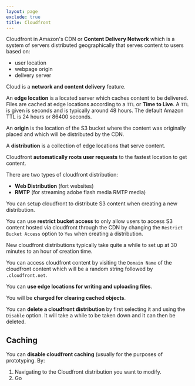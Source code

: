 ```yaml
---
layout: page
exclude: true
title: Cloudfront
---
```


Cloudfront in Amazon's CDN or **Content Delivery Network** which is a system of servers distributed geographically that serves content to users based on:

- user location
- webpage origin
- delivery server

Cloud is a **network and content delivery** feature.

An **edge location** is a located server which caches content to be delivered. Files are cached at edge locations according to a `TTL` or **Time to Live**. A `TTL` is given is seconds and is typically around 48 hours. The default Amazon TTL is 24 hours or 86400 seconds.

An **origin** is the location of the S3 bucket where the content was originally placed and which will be distributed by the CDN.

A **distribution** is a collection of edge locations that serve content.

Cloudfront **automatically roots user requests** to the fastest location to get content.

There are two types of cloudfront distribution:

- **Web Distribution** (fort websites)
- **RMTP** (for streaming adobe flash media RMTP media)

You can setup cloudfront to distribute S3 content when creating a new distribution.

You can use **restrict bucket access** to only allow users to access S3 content hosted via cloudfront through the CDN by changing the `Restrict Bucket Access` option to `Yes` when creating a distribution.

New cloudfront distributions typically take quite a while to set up at 30 minutes to an hour of creation time.

You can access cloudfront content by visiting the `Domain Name` of the cloudfront content which will be a random string followed by `.cloudfront.net`.

You can **use edge locations for writing and uploading files**.

You will be **charged for clearing cached objects**.

You can **delete a cloudfront distribution** by first selecting it and using the `Disable` option. It will take a while to be taken down and it can then be deleted.

## Caching

You can **disable cloudfront caching** (usually for the purposes of prototyping. By:

1. Navigating to the Cloudfront distribution you want to modify.
2. Go





<!--stackedit_data:
eyJoaXN0b3J5IjpbMTUwOTM2MzM1MCwtMjEyODExODk4OCwtMT
c4MzkxMjM4NywxNjIxODkwNjczLDExNTk0OTgxNDBdfQ==
-->